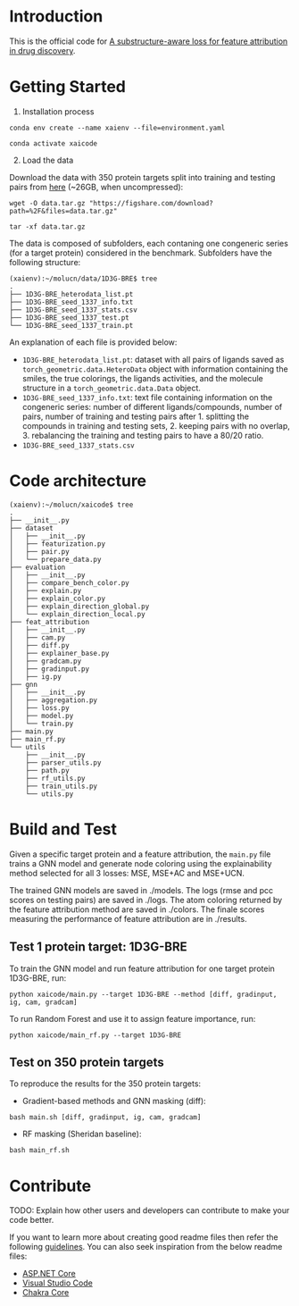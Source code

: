 # Introduction 

This is the official code for [A substructure-aware loss for feature attribution in drug discovery](). 

# Getting Started

1.	Installation process

`conda env create --name xaienv --file=environment.yaml`

`conda activate xaicode`

2. Load the data

Download the data with 350 protein targets split into training and testing pairs from [here]("https://figshare.com/download) (~26GB, when uncompressed):

`wget -O data.tar.gz "https://figshare.com/download?path=%2F&files=data.tar.gz"`

`tar -xf data.tar.gz`

The data is composed of subfolders, each contaning one congeneric series (for a target protein) considered in the benchmark. Subfolders have the following structure:


```
(xaienv):~/molucn/data/1D3G-BRE$ tree
.
├── 1D3G-BRE_heterodata_list.pt
├── 1D3G-BRE_seed_1337_info.txt
├── 1D3G-BRE_seed_1337_stats.csv
├── 1D3G-BRE_seed_1337_test.pt
└── 1D3G-BRE_seed_1337_train.pt
```

An explanation of each file is provided below:

- `1D3G-BRE_heterodata_list.pt`: dataset with all pairs of ligands saved as `torch_geometric.data.HeteroData` object with information containing the smiles, the true colorings, the ligands activities, and the molecule structure in a `torch_geometric.data.Data` object.
- `1D3G-BRE_seed_1337_info.txt`: text file containing information on the congeneric series: number of different ligands/compounds, number of pairs, number of training and testing pairs after 1. splitting the compounds in training and testing sets, 2. keeping pairs with no overlap, 3. rebalancing the training and testing pairs to have a 80/20 ratio.
- `1D3G-BRE_seed_1337_stats.csv`


# Code architecture


```
(xaienv):~/molucn/xaicode$ tree
.
├── __init__.py
├── dataset
│   ├── __init__.py
│   ├── featurization.py
│   ├── pair.py
│   └── prepare_data.py
├── evaluation
│   ├── __init__.py
│   ├── compare_bench_color.py
│   ├── explain.py
│   ├── explain_color.py
│   ├── explain_direction_global.py
│   └── explain_direction_local.py
├── feat_attribution
│   ├── __init__.py
│   ├── cam.py
│   ├── diff.py
│   ├── explainer_base.py
│   ├── gradcam.py
│   ├── gradinput.py
│   ├── ig.py
├── gnn
│   ├── __init__.py
│   ├── aggregation.py
│   ├── loss.py
│   ├── model.py
│   └── train.py
├── main.py
├── main_rf.py
└── utils
    ├── __init__.py
    ├── parser_utils.py
    ├── path.py
    ├── rf_utils.py
    ├── train_utils.py
    └── utils.py
```

# Build and Test

Given a specific target protein and a feature attribution, the `main.py` file trains a GNN model and generate node coloring using the explainability method selected for all 3 losses: MSE, MSE+AC and MSE+UCN.

The trained GNN models are saved in ./models. The logs (rmse and pcc scores on testing pairs) are saved in ./logs.
The atom coloring returned by the feature attribution method are saved in ./colors. The finale scores measuring the performance of feature attribution are in ./results.

## Test 1 protein target: 1D3G-BRE

To train the GNN model and run feature attribution for one target protein 1D3G-BRE, run:

`python xaicode/main.py --target 1D3G-BRE --method [diff, gradinput, ig, cam, gradcam]`

To run Random Forest and use it to assign feature importance, run:

`python xaicode/main_rf.py --target 1D3G-BRE`

## Test on 350 protein targets

To reproduce the results for the 350 protein targets:
- Gradient-based methods and GNN masking (diff):

`bash main.sh [diff, gradinput, ig, cam, gradcam]`

- RF masking (Sheridan baseline):

`bash main_rf.sh`


# Contribute
TODO: Explain how other users and developers can contribute to make your code better. 

If you want to learn more about creating good readme files then refer the following [guidelines](https://docs.microsoft.com/en-us/azure/devops/repos/git/create-a-readme?view=azure-devops). You can also seek inspiration from the below readme files:
- [ASP.NET Core](https://github.com/aspnet/Home)
- [Visual Studio Code](https://github.com/Microsoft/vscode)
- [Chakra Core](https://github.com/Microsoft/ChakraCore)